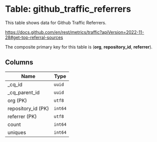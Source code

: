 # Table: github_traffic_referrers

This table shows data for Github Traffic Referrers.

https://docs.github.com/en/rest/metrics/traffic?apiVersion=2022-11-28#get-top-referral-sources

The composite primary key for this table is (**org**, **repository_id**, **referrer**).

## Columns

| Name          | Type          |
| ------------- | ------------- |
|_cq_id|`uuid`|
|_cq_parent_id|`uuid`|
|org (PK)|`utf8`|
|repository_id (PK)|`int64`|
|referrer (PK)|`utf8`|
|count|`int64`|
|uniques|`int64`|